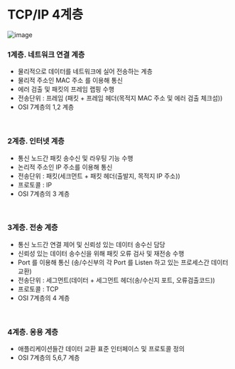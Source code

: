 # TCP/IP 4계층

![image](https://user-images.githubusercontent.com/48702893/108603187-cd11c480-73e9-11eb-8319-293e9078ca22.png)

### 1계층. 네트워크 연결 계층
* 물리적으로 데이터를 네트워크에 실어 전송하는 계층
* 물리적 주소인 MAC 주소 를 이용해 통신
* 에러 검출 및 패킷의 프레임 랩핑 수행
* 전송단위 : 프레임 (패킷 + 프레임 헤더(목적지 MAC 주소 및 에러 검출 체크섬))
* OSI 7계층의 1,2 계층

<br>

### 2계층. 인터넷 계층
* 통신 노드간 패킷 송수신 및 라우팅 기능 수행
* 논리적 주소인 IP 주소를 이용해 통신
* 전송단위 : 패킷(세크먼트 + 패킷 헤더(출발지, 목적지 IP 주소))
* 프로토콜 : IP
* OSI 7계층의 3 계층

<br>

### 3계층. 전송 계층
* 통신 노드간 연결 제어 및 신뢰성 있는 데이터 송수신 담당
* 신뢰성 있는 데이터 송수신을 위해 패킷 오류 검사 및 재전송 수행
* Port 를 이용해 통신 (송/수신부의 각 Port 를 Listen 하고 있는 프로세스간 데이터 교환)
* 전송단위 : 세그먼트(데이터 + 세그먼트 헤더(송/수신지 포트, 오류검출코드))
* 프로토콜 : TCP
* OSI 7계층의 4 계층

<br>

### 4계층. 응용 계층
* 애플리케이션들간 데이터 교환 표준 인터페이스 및 프로토콜 정의
* OSI 7계층의 5,6,7 계층 